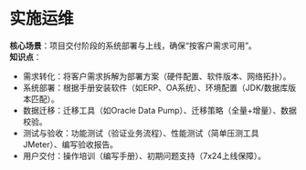 # **实施运维**  
**核心场景**：项目交付阶段的系统部署与上线，确保“按客户需求可用”。  
**知识点**：  
- 需求转化：将客户需求拆解为部署方案（硬件配置、软件版本、网络拓扑）。  
- 系统部署：根据手册安装软件（如ERP、OA系统）、环境配置（JDK/数据库版本匹配）。  
- 数据迁移：迁移工具（如Oracle Data Pump）、迁移策略（全量+增量）、数据校验。  
- 测试与验收：功能测试（验证业务流程）、性能测试（简单压测工具JMeter）、编写验收报告。  
- 用户交付：操作培训（编写手册）、初期问题支持（7x24上线保障）。  